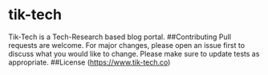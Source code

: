 # tik-tech
Tik-Tech is a Tech-Research based blog portal.
##Contributing
Pull requests are welcome. For major changes, please open an issue first to discuss what you would like to change.
Please make sure to update tests as appropriate.
##License
(https://www.tik-tech.co)
